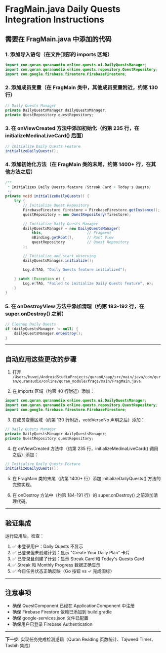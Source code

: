 # FragMain.java Daily Quests Integration Instructions

## 需要在 FragMain.java 中添加的代码

### 1. 添加导入语句（在文件顶部的 imports 区域）

```java
import com.quran.quranaudio.online.quests.ui.DailyQuestsManager;
import com.quran.quranaudio.online.quests.repository.QuestRepository;
import com.google.firebase.firestore.FirebaseFirestore;
```

### 2. 添加成员变量（在 FragMain 类中，其他成员变量附近，约第 130 行）

```java
// Daily Quests Manager
private DailyQuestsManager dailyQuestsManager;
private QuestRepository questRepository;
```

### 3. 在 onViewCreated 方法中添加初始化（约第 235 行，在 initializeMedinaLiveCard() 后面）

```java
// Initialize Daily Quests Feature
initializeDailyQuests();
```

### 4. 添加初始化方法（在 FragMain 类的末尾，约第 1400+ 行，在其他方法之后）

```java
/**
 * Initializes Daily Quests feature (Streak Card + Today's Quests)
 */
private void initializeDailyQuests() {
    try {
        // Initialize Quest Repository
        FirebaseFirestore firestore = FirebaseFirestore.getInstance();
        questRepository = new QuestRepository(firestore);
        
        // Initialize Daily Quests Manager
        dailyQuestsManager = new DailyQuestsManager(
            this,                    // Fragment
            mBinding.getRoot(),      // Root View
            questRepository          // Quest Repository
        );
        
        // Initialize and start observing
        dailyQuestsManager.initialize();
        
        Log.d(TAG, "Daily Quests feature initialized");
        
    } catch (Exception e) {
        Log.e(TAG, "Failed to initialize Daily Quests feature", e);
    }
}
```

### 5. 在 onDestroyView 方法中添加清理（约第 183-192 行，在 super.onDestroy() 之前）

```java
// Cleanup Daily Quests
if (dailyQuestsManager != null) {
    dailyQuestsManager.onDestroy();
}
```

---

## 自动应用这些更改的步骤

1. 打开 `/Users/huwei/AndroidStudioProjects/quran0/app/src/main/java/com/quran/quranaudio/online/quran_module/frags/main/FragMain.java`

2. 在 imports 区域（约第 40 行附近）添加：
```java
import com.quran.quranaudio.online.quests.ui.DailyQuestsManager;
import com.quran.quranaudio.online.quests.repository.QuestRepository;
import com.google.firebase.firestore.FirebaseFirestore;
```

3. 在成员变量区域（约第 130 行附近，votdVerseNo 声明之后）添加：
```java
// Daily Quests Manager
private DailyQuestsManager dailyQuestsManager;
private QuestRepository questRepository;
```

4. 在 onViewCreated 方法中（约第 235 行，initializeMedinaLiveCard() 调用之后）添加：
```java
// Initialize Daily Quests Feature
initializeDailyQuests();
```

5. 在 FragMain 类的末尾（约第 1400+ 行）添加 initializeDailyQuests() 方法的完整实现。

6. 在 onDestroy 方法中（约第 184-191 行）的 super.onDestroy() 之前添加清理代码。

---

## 验证集成

运行应用后，检查：
1. ✅ 未登录用户：Daily Quests 不显示
2. ✅ 已登录但未创建计划：显示 "Create Your Daily Plan" 卡片
3. ✅ 已登录且创建了计划：显示 Streak Card 和 Today's Quests Card
4. ✅ Streak 和 Monthly Progress 数据正确显示
5. ✅ 今日任务状态正确反映（Go 按钮 vs ✓ 完成图标）

---

## 注意事项

- 确保 QuestComponent 已经在 ApplicationComponent 中注册
- 确保 Firebase Firestore 依赖已添加到 build.gradle
- 确保 google-services.json 文件已配置
- 确保用户已登录 Firebase Authentication

---

**下一步**: 实现任务完成检测逻辑（Quran Reading 页数统计、Tajweed Timer、Tasbih 集成）










